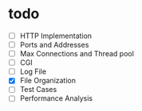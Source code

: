 # todo

- [ ] HTTP Implementation
- [ ] Ports and Addresses
- [ ] Max Connections and Thread pool
- [ ] CGI
- [ ] Log File
- [x] File Organization
- [ ] Test Cases
- [ ] Performance Analysis